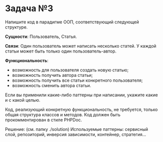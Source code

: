 # Задача №3
  
  Напишите код в парадигме ООП, соответствующий следующей структуре.

  **Сущности**: Пользователь, Статья.
  
  **Связи**: Один пользователь может написать несколько статей. У каждой статьи может быть только один пользователь-автор.
  
  **Функциональность**:
  - возможность для пользователя создать новую статью;
  - возможность получить автора статьи;
  - возможность получить все статьи конкретного пользователя;
  - возможность сменить автора статьи.

  Если вы применили какие-либо паттерны при написании, укажите какие и с какой целью.
  
  Код, реализующий конкретную функциональность, не требуется, только общая структура классов и методов. Код должен быть прокомментирован в стиле PHPDoc.
  
  Решение: (см. папку ./solution)
  Используемые паттерны: сервисный слой, репозиторий, инверсия зависимости, контейнер, стратегия...